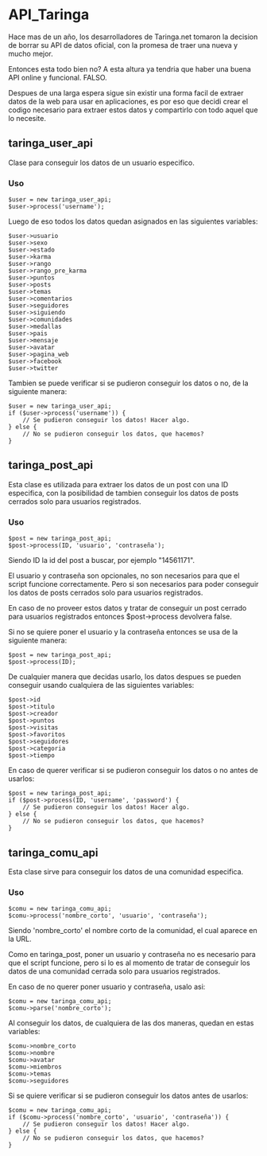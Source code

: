 API_Taringa
===========

Hace mas de un año, los desarrolladores de Taringa.net tomaron la decision de borrar su API de datos oficial, con la promesa de traer una nueva y mucho mejor. 

Entonces esta todo bien no? A esta altura ya tendria que haber una buena API online y funcional. FALSO.

Despues de una larga espera sigue sin existir una forma facil de extraer datos de la web para usar en aplicaciones, es por eso que decidi crear el codigo necesario para extraer estos datos y compartirlo con todo aquel que lo necesite.

taringa_user_api
-------

Clase para conseguir los datos de un usuario especifico.

### Uso
    
    $user = new taringa_user_api;
    $user->process('username');
    
Luego de eso todos los datos quedan asignados en las siguientes variables:

    $user->usuario
    $user->sexo
    $user->estado
    $user->karma
    $user->rango
    $user->rango_pre_karma
    $user->puntos
    $user->posts
    $user->temas
    $user->comentarios
    $user->seguidores
    $user->siguiendo
    $user->comunidades
    $user->medallas
    $user->pais
    $user->mensaje
    $user->avatar
    $user->pagina_web
    $user->facebook
    $user->twitter
    
Tambien se puede verificar si se pudieron conseguir los datos o no, de la siguiente manera:

    $user = new taringa_user_api;
    if ($user->process('username')) {
        // Se pudieron conseguir los datos! Hacer algo.
    } else {
        // No se pudieron conseguir los datos, que hacemos? 
    }

taringa_post_api
-------
Esta clase es utilizada para extraer los datos de un post con una ID especifica, con la posibilidad de tambien conseguir los datos de posts cerrados solo para usuarios registrados.

### Uso

    $post = new taringa_post_api;
    $post->process(ID, 'usuario', 'contraseña');

Siendo ID la id del post a buscar, por ejemplo "14561171".

El usuario y contraseña son opcionales, no son necesarios para que el script funcione correctamente. Pero si son necesarios para poder conseguir los datos de posts cerrados solo para usuarios registrados.

En caso de no proveer estos datos y tratar de conseguir un post cerrado para usuarios registrados entonces $post->process devolvera false.

Si no se quiere poner el usuario y la contraseña entonces se usa de la siguiente manera:

    $post = new taringa_post_api;
    $post->process(ID);
    
De cualquier manera que decidas usarlo, los datos despues se pueden conseguir usando cualquiera de las siguientes variables:

    $post->id
    $post->titulo
    $post->creador
    $post->puntos
    $post->visitas
    $post->favoritos
    $post->seguidores
    $post->categoria
    $post->tiempo
    
En caso de querer verificar si se pudieron conseguir los datos o no antes de usarlos:

    $post = new taringa_post_api;
    if ($post->process(ID, 'username', 'password') {
        // Se pudieron conseguir los datos! Hacer algo.
    } else {
        // No se pudieron conseguir los datos, que hacemos? 
    }

taringa_comu_api
-------

Esta clase sirve para conseguir los datos de una comunidad especifica.

### Uso
    
    $comu = new taringa_comu_api;
    $comu->process('nombre_corto', 'usuario', 'contraseña');

Siendo 'nombre_corto' el nombre corto de la comunidad, el cual aparece en la URL.

Como en taringa_post, poner un usuario y contraseña no es necesario para que el script funcione, pero si lo es al momento de tratar de conseguir los datos de una comunidad cerrada solo para usuarios registrados.

En caso de no querer poner usuario y contraseña, usalo asi:

    $comu = new taringa_comu_api;
    $comu->parse('nombre_corto');
    
Al conseguir los datos, de cualquiera de las dos maneras, quedan en estas variables:

    $comu->nombre_corto
    $comu->nombre
    $comu->avatar
    $comu->miembros
    $comu->temas
    $comu->seguidores
    
Si se quiere verificar si se pudieron conseguir los datos antes de usarlos:

    $comu = new taringa_comu_api;
    if ($comu->process('nombre_corto', 'usuario', 'contraseña')) {
        // Se pudieron conseguir los datos! Hacer algo.
    } else {
        // No se pudieron conseguir los datos, que hacemos? 
    }
